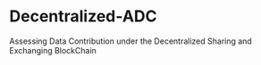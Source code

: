 # Decentralized-ADC
Assessing Data Contribution under the Decentralized Sharing and Exchanging BlockChain
